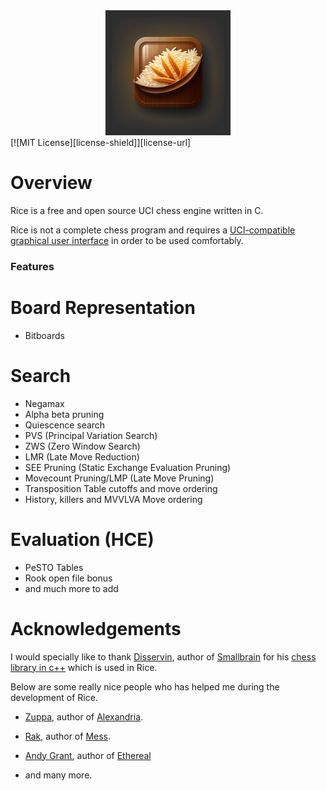 ﻿<div align="center">
  <a href=".">
    <img src="./imgs/logo.png" height="200"/>
  </a>
</div>
[![MIT License][license-shield]][license-url]


# Overview

Rice is a free and open source UCI chess engine written in C.

Rice is not a complete chess program and requires a <a href="https://www.chessprogramming.org/UCI#GUIs">UCI-compatible graphical user interface</a> in order to be used comfortably.

### Features
# Board Representation
* Bitboards

# Search

* Negamax
* Alpha beta pruning
* Quiescence search
* PVS (Principal Variation Search)
* ZWS (Zero Window Search)
* LMR (Late Move Reduction)
* SEE Pruning (Static Exchange Evaluation Pruning)
* Movecount Pruning/LMP (Late Move Pruning)
* Transposition Table cutoffs and move ordering
* History, killers and MVVLVA Move ordering

# Evaluation (HCE)
* PeSTO Tables
* Rook open file bonus
* and much more to add

# Acknowledgements

I would specially like to thank <a href="https://github.com/Disservin">Disservin</a>, author of <a href="https://github.com/Disservin/Smallbrain">Smallbrain</a> for his <a href="https://github.com/Disservin/chess-library">chess library in c++</a> which is used in Rice.

Below are some really nice people who has helped me during the development of Rice.
* <a href="https://github.com/pgg106">Zuppa</a>, author of <a href="https://github.com/PGG106/Alexandria/">Alexandria</a>.
* <a href="https://github.com/raklaptudirm">Rak</a>, author of <a href="https://github.com/raklaptudirm/mess">Mess</a>.
* <a href="https://github.com/AndyGrant">Andy Grant</a>, author of <a href="https://github.com/AndyGrant/Ethereal/">Ethereal</a>

* and many more.